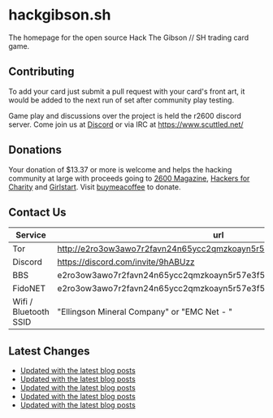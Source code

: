 # hackgibson.sh
The homepage for the open source Hack The Gibson // SH trading card game.


## Contributing

To add your card just submit a pull request with your card's front art, it would be added to the next run of set after community play testing.

Game play and discussions over the project is held the r2600 discord server. Come join us at [Discord](https://discord.com/invite/9hABUzz) or via IRC at https://www.scuttled.net/


## Donations

Your donation of $13.37 or more is welcome and helps the hacking community at large with proceeds going to [2600 Magazine](https://2600.com/), [Hackers for Charity](https://hackersforcharity.org) and [Girlstart](https://girlstart.org).  Visit [buymeacoffee](https://www.buymeacoffee.com/hackgibson.sh) to donate.


## Contact Us

Service | url
-|-
Tor | http://e2ro3ow3awo7r2favn24n65ycc2qmzkoayn5r57e3f56nvjwdcgg32ad.onion
Discord | https://discord.com/invite/9hABUzz
BBS | e2ro3ow3awo7r2favn24n65ycc2qmzkoayn5r57e3f56nvjwdcgg32ad.onion:23
FidoNET | e2ro3ow3awo7r2favn24n65ycc2qmzkoayn5r57e3f56nvjwdcgg32ad.onion:24554
Wifi / Bluetooth SSID | "Ellingson Mineral Company" or "EMC Net - <fidonet address>"

## Latest Changes
<!-- BLOG-POST-LIST:START -->
- [Updated with the latest blog posts](https://github.com/DFW2600/hackgibson.sh/commit/d6d97c22d64a0c84525f0b7dce8f6f448805199d)
- [Updated with the latest blog posts](https://github.com/DFW2600/hackgibson.sh/commit/d104ce33d8b95afc376371fc2b160357e4a2d94e)
- [Updated with the latest blog posts](https://github.com/DFW2600/hackgibson.sh/commit/290c663b9a99a48794ccf7f3d6cfdee2b415f028)
- [Updated with the latest blog posts](https://github.com/DFW2600/hackgibson.sh/commit/18a4e1f049a152479516b589bb609d601494d389)
- [Updated with the latest blog posts](https://github.com/DFW2600/hackgibson.sh/commit/24b7c0e6eac56988a6b4664360719c3bb68d70dc)
<!-- BLOG-POST-LIST:END -->
